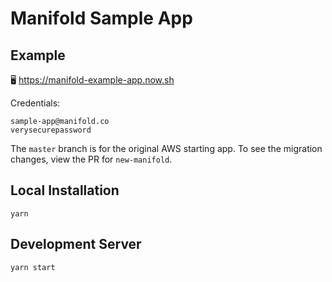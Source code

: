 # Manifold Sample App

## Example

🖥 https://manifold-example-app.now.sh

Credentials:

```
sample-app@manifold.co
verysecurepassword
```

The `master` branch is for the original AWS starting app. To see the migration
changes, view the PR for `new-manifold`.

## Local Installation

```
yarn
```

## Development Server

```
yarn start
```
